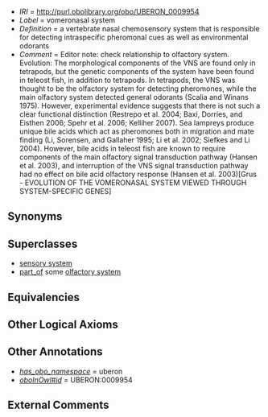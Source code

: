  * *IRI* = http://purl.obolibrary.org/obo/UBERON_0009954
 * *Label* = vomeronasal system
 * *Definition* = a vertebrate nasal chemosensory system that is responsible for detecting intraspecific pheromonal cues as well as environmental odorants
 * *Comment* = Editor note: check relationship to olfactory system. Evolution: The morphological components of the VNS are found only in tetrapods, but the genetic components of the system have been found in teleost fish, in addition to tetrapods. In tetrapods, the VNS was thought to be the olfactory system for detecting pheromones, while the main olfactory system detected general odorants (Scalia and Winans 1975). However, experimental evidence suggests that there is not such a clear functional distinction (Restrepo et al. 2004; Baxi, Dorries, and Eisthen 2006; Spehr et al. 2006; Kelliher 2007). Sea lampreys produce unique bile acids which act as pheromones both in migration and mate finding (Li, Sorensen, and Gallaher 1995; Li et al. 2002; Siefkes and Li 2004). However, bile acids in teleost fish are known to require components of the main olfactory signal transduction pathway (Hansen et al. 2003), and interruption of the VNS signal transduction pathway had no effect on bile acid olfactory response (Hansen et al. 2003)[Grus - EVOLUTION OF THE VOMERONASAL SYSTEM VIEWED THROUGH SYSTEM-SPECIFIC GENES]

## Synonyms


## Superclasses

 * [sensory system](../../UBERON/32/UBERON_0001032.md)
 * [part_of](../../BFO/50/BFO_0000050.md) some [olfactory system](../../UBERON/25/UBERON_0005725.md)

## Equivalencies


## Other Logical Axioms


## Other Annotations

 * *[has_obo_namespace](../../ce/oboInOwl#hasOBONamespace.md)* = uberon
 * *[oboInOwl#id](../../id/oboInOwl#id.md)* = UBERON:0009954

## External Comments

